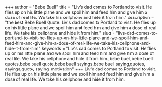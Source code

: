 +++
author = "Bebe Buell"
title = "Liv's dad comes to Portland to visit. He flies up on his little plane and we spoil him and feed him and give him a dose of real life. We take his cellphone and hide it from him."
description = "the best Bebe Buell Quote: Liv's dad comes to Portland to visit. He flies up on his little plane and we spoil him and feed him and give him a dose of real life. We take his cellphone and hide it from him."
slug = "livs-dad-comes-to-portland-to-visit-he-flies-up-on-his-little-plane-and-we-spoil-him-and-feed-him-and-give-him-a-dose-of-real-life-we-take-his-cellphone-and-hide-it-from-him"
keywords = "Liv's dad comes to Portland to visit. He flies up on his little plane and we spoil him and feed him and give him a dose of real life. We take his cellphone and hide it from him.,bebe buell,bebe buell quotes,bebe buell quote,bebe buell sayings,bebe buell saying,quotes, sayings,quote, saying, motivation"
+++
Liv's dad comes to Portland to visit. He flies up on his little plane and we spoil him and feed him and give him a dose of real life. We take his cellphone and hide it from him.
